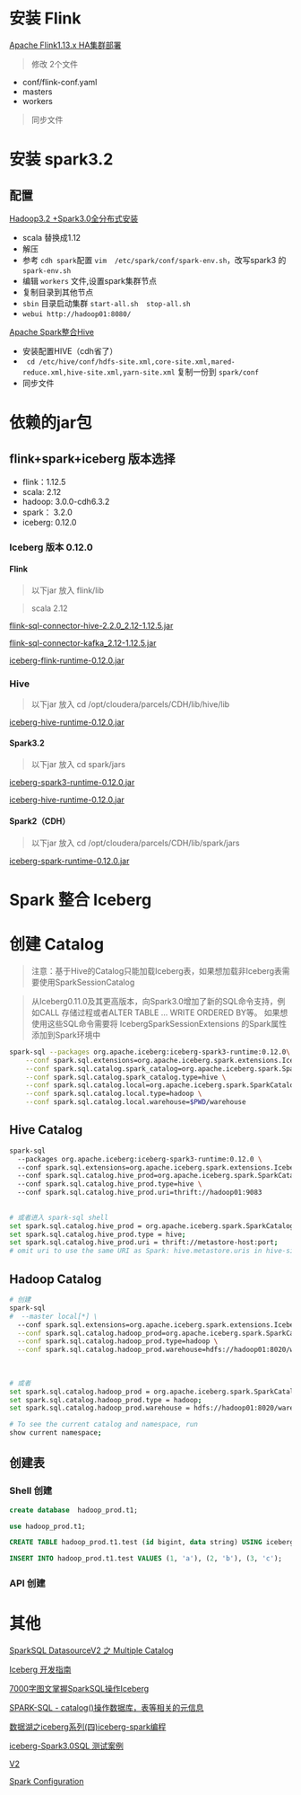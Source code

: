 # 安装 Flink
[Apache Flink1.13.x HA集群部署](https://blog.csdn.net/networken/article/details/118734717)

> 修改 2个文件

- conf/flink-conf.yaml
- masters
- workers

> 同步文件

# 安装 spark3.2

## 配置 
[Hadoop3.2 +Spark3.0全分布式安装](https://zhuanlan.zhihu.com/p/97693616)

- scala 替换成1.12
- 解压
- 参考 `cdh spark`配置 `vim  /etc/spark/conf/spark-env.sh`，改写spark3 的`spark-env.sh`
- 编辑 `workers` 文件,设置spark集群节点
- 复制目录到其他节点
- `sbin` 目录启动集群 `start-all.sh  stop-all.sh`
- `webui http://hadoop01:8080/`


[Apache Spark整合Hive](https://www.jianshu.com/p/75b440c9b904)

- 安装配置HIVE（cdh省了）
- ` cd /etc/hive/conf/hdfs-site.xml,core-site.xml,mared-reduce.xml,hive-site.xml,yarn-site.xml` 复制一份到 `spark/conf`
- 同步文件

# 依赖的jar包

## flink+spark+iceberg 版本选择
- flink：1.12.5
- scala: 2.12
- hadoop: 3.0.0-cdh6.3.2
- spark： 3.2.0
- iceberg: 0.12.0


### Iceberg 版本 0.12.0

#### Flink

> 以下jar 放入 flink/lib

> scala 2.12

[flink-sql-connector-hive-2.2.0_2.12-1.12.5.jar](https://repo.maven.apache.org/maven2/org/apache/flink/flink-sql-connector-hive-2.2.0_2.12/1.12.5/flink-sql-connector-hive-2.2.0_2.12-1.12.5.jar)

[flink-sql-connector-kafka_2.12-1.12.5.jar](https://repo.maven.apache.org/maven2/org/apache/flink/flink-sql-connector-kafka_2.12/1.12.5/flink-sql-connector-kafka_2.12-1.12.5.jar)

[iceberg-flink-runtime-0.12.0.jar](https://search.maven.org/remotecontent?filepath=org/apache/iceberg/iceberg-flink-runtime/0.12.0/iceberg-flink-runtime-0.12.0.jar)

### Hive

> 以下jar 放入 cd /opt/cloudera/parcels/CDH/lib/hive/lib

[iceberg-hive-runtime-0.12.0.jar](https://search.maven.org/remotecontent?filepath=org/apache/iceberg/iceberg-hive-runtime/0.12.0/iceberg-hive-runtime-0.12.0.jar)

#### Spark3.2

> 以下jar 放入 cd spark/jars

[iceberg-spark3-runtime-0.12.0.jar](https://search.maven.org/remotecontent?filepath=org/apache/iceberg/iceberg-spark3-runtime/0.12.0/iceberg-spark3-runtime-0.12.0.jar)

[iceberg-hive-runtime-0.12.0.jar](https://search.maven.org/remotecontent?filepath=org/apache/iceberg/iceberg-hive-runtime/0.12.0/iceberg-hive-runtime-0.12.0.jar)



#### Spark2（CDH）

> 以下jar 放入 cd /opt/cloudera/parcels/CDH/lib/spark/jars

[iceberg-spark-runtime-0.12.0.jar](https://search.maven.org/remotecontent?filepath=org/apache/iceberg/iceberg-spark-runtime/0.12.0/iceberg-spark-runtime-0.12.0.jar)


# Spark 整合 Iceberg

# 创建 Catalog

> 注意：基于Hive的Catalog只能加载Iceberg表，如果想加载非Iceberg表需要使用SparkSessionCatalog

> 从Iceberg0.11.0及其更高版本，向Spark3.0增加了新的SQL命令支持，例如CALL 存储过程或者ALTER TABLE ... WRITE ORDERED BY等。
如果想使用这些SQL命令需要将 IcebergSparkSessionExtensions 的Spark属性添加到Spark环境中


```bash
spark-sql --packages org.apache.iceberg:iceberg-spark3-runtime:0.12.0\
    --conf spark.sql.extensions=org.apache.iceberg.spark.extensions.IcebergSparkSessionExtensions \
    --conf spark.sql.catalog.spark_catalog=org.apache.iceberg.spark.SparkSessionCatalog \
    --conf spark.sql.catalog.spark_catalog.type=hive \
    --conf spark.sql.catalog.local=org.apache.iceberg.spark.SparkCatalog \
    --conf spark.sql.catalog.local.type=hadoop \
    --conf spark.sql.catalog.local.warehouse=$PWD/warehouse
```

## Hive Catalog

```bash
spark-sql 
  --packages org.apache.iceberg:iceberg-spark3-runtime:0.12.0 \ 
  --conf spark.sql.extensions=org.apache.iceberg.spark.extensions.IcebergSparkSessionExtensions \ 
  --conf spark.sql.catalog.hive_prod=org.apache.iceberg.spark.SparkCatalog \ 
  --conf spark.sql.catalog.hive_prod.type=hive \ 
  --conf spark.sql.catalog.hive_prod.uri=thrift://hadoop01:9083
  
  
# 或者进入 spark-sql shell
set spark.sql.catalog.hive_prod = org.apache.iceberg.spark.SparkCatalog;
set spark.sql.catalog.hive_prod.type = hive;
set spark.sql.catalog.hive_prod.uri = thrift://metastore-host:port;
# omit uri to use the same URI as Spark: hive.metastore.uris in hive-site.xml

```

## Hadoop Catalog

```bash
# 创建
spark-sql 
#  --master local[*] \
  --conf spark.sql.extensions=org.apache.iceberg.spark.extensions.IcebergSparkSessionExtensions \
  --conf spark.sql.catalog.hadoop_prod=org.apache.iceberg.spark.SparkCatalog \
  --conf spark.sql.catalog.hadoop_prod.type=hadoop \
  --conf spark.sql.catalog.hadoop_prod.warehouse=hdfs://hadoop01:8020/warehouse/iceberg
  
  
  
# 或者
set spark.sql.catalog.hadoop_prod = org.apache.iceberg.spark.SparkCatalog;
set spark.sql.catalog.hadoop_prod.type = hadoop;
set spark.sql.catalog.hadoop_prod.warehouse = hdfs://hadoop01:8020/warehouse/iceberg;

# To see the current catalog and namespace, run 
show current namespace;

```


## 创建表

### Shell 创建

```sql
create database  hadoop_prod.t1;

use hadoop_prod.t1;

CREATE TABLE hadoop_prod.t1.test (id bigint, data string) USING iceberg

INSERT INTO hadoop_prod.t1.test VALUES (1, 'a'), (2, 'b'), (3, 'c');

```
### API 创建


# 其他

[SparkSQL DatasourceV2 之 Multiple Catalog](https://developer.aliyun.com/article/756968)

[Iceberg 开发指南](https://intl.cloud.tencent.com/zh/document/product/1026/41079)

[7000字图文掌握SparkSQL操作Iceberg](https://kknews.cc/code/vn8o5va.html)

[SPARK-SQL - catalog()操作数据库，表等相关的元信息](https://blog.csdn.net/qq_41712271/article/details/107933243)

[数据湖之iceberg系列(四)iceberg-spark编程](https://blog.csdn.net/qq_37933018/article/details/110483423)

[iceberg-Spark3.0SQL 测试案例](https://blog.csdn.net/weixin_45681127/article/details/115459565)

[V2](https://tianchi.aliyun.com/forum/postDetail?postId=111897)

[Spark Configuration](https://iceberg.apache.org/spark-configuration/#using-catalogs)